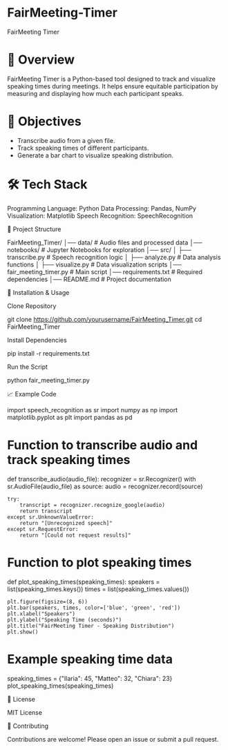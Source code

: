 # FairMeeting-Timer
FairMeeting Timer 

# 📌 Overview

FairMeeting Timer is a Python-based tool designed to track and visualize speaking times during meetings. It helps ensure equitable participation by measuring and displaying how much each participant speaks.

# 🎯 Objectives

- Transcribe audio from a given file.
- Track speaking times of different participants.
- Generate a bar chart to visualize speaking distribution.

# 🛠️ Tech Stack

Programming Language: Python
Data Processing: Pandas, NumPy
Visualization: Matplotlib
Speech Recognition: SpeechRecognition

📂 Project Structure

FairMeeting_Timer/
│── data/                  # Audio files and processed data
│── notebooks/             # Jupyter Notebooks for exploration
│── src/
│   ├── transcribe.py      # Speech recognition logic
│   ├── analyze.py         # Data analysis functions
│   ├── visualize.py       # Data visualization scripts
│── fair_meeting_timer.py  # Main script
│── requirements.txt       # Required dependencies
│── README.md              # Project documentation

🚀 Installation & Usage

Clone Repository

git clone https://github.com/yourusername/FairMeeting_Timer.git
cd FairMeeting_Timer

Install Dependencies

pip install -r requirements.txt

Run the Script

python fair_meeting_timer.py

📈 Example Code

import speech_recognition as sr
import numpy as np
import matplotlib.pyplot as plt
import pandas as pd

# Function to transcribe audio and track speaking times
def transcribe_audio(audio_file):
    recognizer = sr.Recognizer()
    with sr.AudioFile(audio_file) as source:
        audio = recognizer.record(source)
    
    try:
        transcript = recognizer.recognize_google(audio)
        return transcript
    except sr.UnknownValueError:
        return "[Unrecognized speech]"
    except sr.RequestError:
        return "[Could not request results]"

# Function to plot speaking times
def plot_speaking_times(speaking_times):
    speakers = list(speaking_times.keys())
    times = list(speaking_times.values())
    
    plt.figure(figsize=(8, 6))
    plt.bar(speakers, times, color=['blue', 'green', 'red'])
    plt.xlabel("Speakers")
    plt.ylabel("Speaking Time (seconds)")
    plt.title("FairMeeting Timer - Speaking Distribution")
    plt.show()

# Example speaking time data
speaking_times = {"Ilaria": 45, "Matteo": 32, "Chiara": 23}
plot_speaking_times(speaking_times)

📜 License

MIT License

🤝 Contributing

Contributions are welcome! Please open an issue or submit a pull request.


